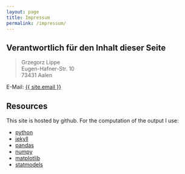 ```yaml
---
layout: page
title: Impressum
permalink: /impressum/
---
```


## Verantwortlich für den Inhalt dieser Seite

> Grzegorz Lippe  
> Eugen-Hafner-Str. 10  
> 73431 Aalen  

E-Mail: [{{ site.email }}](mailto:Grzegorz.Lippe@googlemail.com?subject=schorschie.github.io)

## Resources

This site is hosted by github. For the computation of the output I use:

* [python](https://www.python.org)
* [jekyll](https://jekyllrb.com)
* [pandas](https://pandas.pydata.org)
* [numpy](https://numpy.org)
* [matplotlib](https://matplotlib.org)
* [statmodels](https://www.statsmodels.org/stable/index.html)

